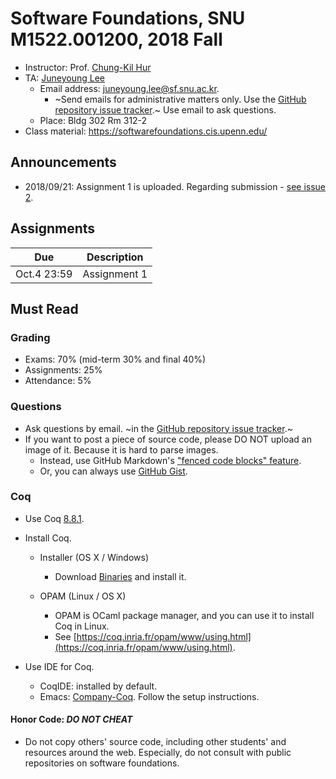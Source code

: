 # Software Foundations, SNU M1522.001200, 2018 Fall

- Instructor: Prof. [Chung-Kil Hur](http://sf.snu.ac.kr/gil.hur)
- TA: [Juneyoung Lee](http://sf.snu.ac.kr/juneyoung.lee)
    + Email address: [juneyoung.lee@sf.snu.ac.kr](mailto:juneyoung.lee@sf.snu.ac.kr).
        * ~Send emails for administrative matters only. Use the [GitHub repository issue tracker](https://github.com/snu-sf-class/sf201802/issues).~ Use email to ask questions.
    + Place: Bldg 302 Rm 312-2
- Class material: https://softwarefoundations.cis.upenn.edu/

## Announcements

- 2018/09/21: Assignment 1 is uploaded. Regarding submission - [see issue 2](https://github.com/snu-sf-class/sf201802/issues/2).

## Assignments

| Due        	| Description                   	 	 	 	 	 	 	 	 	 	 	 	 	 	|
|------------	|-----------------------------------------------------------------------------------
| Oct.4 23:59  	| Assignment 1                   	 	 	 	 	 	 	 	 	 	 	 	 	 	|

## Must Read

### Grading

- Exams: 70% (mid-term 30% and final 40%)
- Assignments: 25%
- Attendance: 5%

### Questions

- Ask questions by email. ~in the [GitHub repository issue tracker](https://github.com/snu-sf-class/sf201802/issues).~
- If you want to post a piece of source code, please DO NOT upload an image of it. Because it is hard to parse images.
    + Instead, use GitHub Markdown's ["fenced code blocks" feature](https://help.github.com/articles/github-flavored-markdown/#fenced-code-blocks).
    + Or, you can always use [GitHub Gist](https://gist.github.com/).

### Coq

- Use Coq [8.8.1](https://coq.inria.fr).

- Install Coq.
    + Installer (OS X / Windows)
        * Download [Binaries](https://coq.inria.fr/download) and install it.

    + OPAM (Linux / OS X)
        * OPAM is OCaml package manager, and you can use it to install Coq in Linux.
        * See [https://coq.inria.fr/opam/www/using.html](https://coq.inria.fr/opam/www/using.html).

- Use IDE for Coq.
    + CoqIDE: installed by default.
    + Emacs: [Company-Coq](https://github.com/cpitclaudel/company-coq). Follow the setup instructions.

#### Honor Code: *DO NOT CHEAT*

- Do not copy others' source code, including other students' and resources around the web. Especially, do not consult with public repositories on software foundations.
